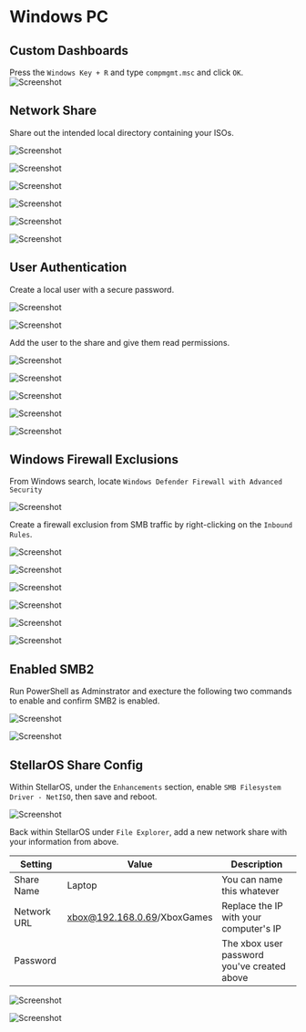 # Windows PC

## Custom Dashboards

Press the ``Windows Key + R`` and type ``compmgmt.msc`` and click ``OK``.
![Screenshot](./images/screenshot_01.png)

## Network Share
Share out the intended local directory containing your ISOs.

![Screenshot](./images/screenshot_02.png)

![Screenshot](./images/screenshot_03.png)

![Screenshot](./images/screenshot_04.png)

![Screenshot](./images/screenshot_05.png)

![Screenshot](./images/screenshot_06.png)

![Screenshot](./images/screenshot_07.png)

## User Authentication
Create a local user with a secure password.

![Screenshot](./images/screenshot_08.png)

![Screenshot](./images/screenshot_09.png)

Add the user to the share and give them read permissions.

![Screenshot](./images/screenshot_10.png)

![Screenshot](./images/screenshot_11.png)

![Screenshot](./images/screenshot_12.png)

![Screenshot](./images/screenshot_13.png)

![Screenshot](./images/screenshot_14.png)

## Windows Firewall Exclusions
From Windows search, locate ``Windows Defender Firewall with Advanced Security``

![Screenshot](./images/screenshot_15.png)

Create a firewall exclusion from SMB traffic by right-clicking on the ``Inbound Rules``.

![Screenshot](./images/screenshot_16.png)

![Screenshot](./images/screenshot_17.png)

![Screenshot](./images/screenshot_18.png)

![Screenshot](./images/screenshot_19.png)

![Screenshot](./images/screenshot_20.png)

![Screenshot](./images/screenshot_21.png)

## Enabled SMB2
Run PowerShell as Adminstrator and execture the following two commands to enable and confirm SMB2 is enabled.

![Screenshot](./images/screenshot_22.png)

![Screenshot](./images/screenshot_23.png)

## StellarOS Share Config
Within StellarOS, under the ``Enhancements`` section, enable ``SMB Filesystem Driver - NetISO``, then save and reboot.

![Screenshot](./images/screenshot_26.png)

Back within StellarOS under ``File Explorer``, add a new network share with your information from above.

| Setting     | Value                       | Description                                   |
|-------------|-----------------------------|-----------------------------------------------|
| Share Name  | Laptop                      | You can name this whatever                    |
| Network URL | xbox@192.168.0.69/XboxGames | Replace the IP with your computer's IP        |
| Password    |                             | The xbox user password you've created above   |

![Screenshot](./images/screenshot_24.png)

![Screenshot](./images/screenshot_25.png)
